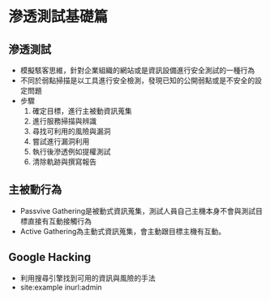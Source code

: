 # 滲透測試基礎篇

## 滲透測試
- 模擬駭客思維，針對企業組織的網站或是資訊設備進行安全測試的一種行為
- 不同於弱點掃描是以工具進行安全檢測，發現已知的公開弱點或是不安全的設定問題
- 步驟
    1. 確定目標，進行主被動資訊蒐集
    2. 進行服務掃描與辨識
    3. 尋找可利用的風險與漏洞
    4. 嘗試進行漏洞利用
    5. 執行後滲透例如提權測試
    6. 清除軌跡與撰寫報告

## 主被動行為
- Passvive Gathering是被動式資訊蒐集，測試人員自己主機本身不會與測試目標直接有互動接觸行為
- Active Gathering為主動式資訊蒐集，會主動跟目標主機有互動。

## Google Hacking
- 利用搜尋引擎找到可用的資訊與風險的手法
- site:example inurl:admin
